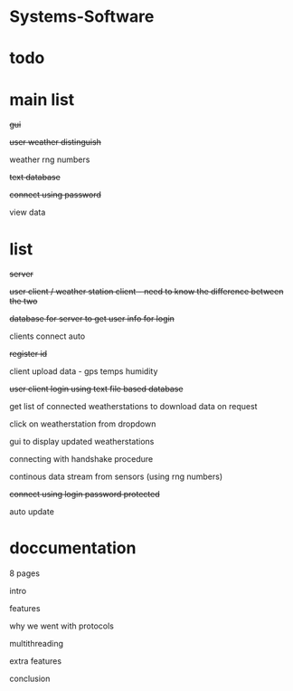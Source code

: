 # Systems-Software

# todo


# main list

~~gui~~

~~user weather distinguish~~

weather rng numbers

~~text database~~

~~connect using password~~

view data



# list

~~server~~

~~user client / weather station client - need to know the difference between the two~~

~~database for server to get user info for login~~

clients connect auto

~~register id~~

client upload data - gps temps humidity

~~user client login using text file based database~~

get list of connected weatherstations to download data on request

click on weatherstation from dropdown

gui to display updated weatherstations

connecting with handshake procedure 

continous data stream from sensors (using rng numbers)

~~connect using login password protected~~

auto update




# doccumentation

8 pages

intro

features

why we went with protocols

multithreading

extra features

conclusion


